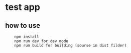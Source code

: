 # test app

## how to use

```
    npm install
    npm run dev for dev mode
    npm run build for building (sourse in dist filder)
```
